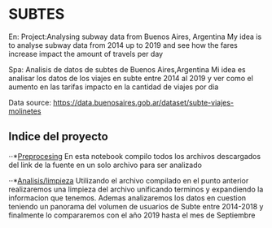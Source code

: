 # SUBTES
En:
Project:Analysing subway data from Buenos Aires, Argentina
My idea is to analyse subway data from 2014 up to 2019 and see how the fares increase impact the amount of travels per day

Spa:
Analisis de datos de subtes de Buenos Aires,Argentina
Mi idea es analisar los datos de los viajes en subte entre 2014 al 2019 y ver como el aumento en las tarifas impacto en la cantidad de viajes por dia

Data source: https://data.buenosaires.gob.ar/dataset/subte-viajes-molinetes
## Indice del proyecto
⋅⋅*[Preprocesing](https://github.com/Jrodriguezyanes/SUBTES/blob/master/Prepro.ipynb)
 En esta notebook compilo todos los archivos descargados del link de la fuente en un solo archivo para ser analizado
 
⋅⋅*[Analisis/limpieza](https://github.com/Jrodriguezyanes/SUBTES/blob/master/Analisis.ipynb)
 Utilizando el archivo compilado en el punto anterior realizaremos una limpieza del archivo unificando terminos y expandiendo la informacion que tenemos. Ademas analizaremos los datos en cuestion teniendo un panorama del volumen de usuarios de Subte entre 2014-2018 y finalmente lo compararemos con el año 2019 hasta el mes de Septiembre
